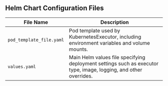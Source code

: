 ## Helm Chart Configuration Files

| **File Name**             | **Description**                                                                 |
|--------------------------|---------------------------------------------------------------------------------|
| `pod_template_file.yaml` | Pod template used by KubernetesExecutor, including environment variables and volume mounts. |
| `values.yaml`            | Main Helm values file specifying deployment settings such as executor type, image, logging, and other overrides. |
